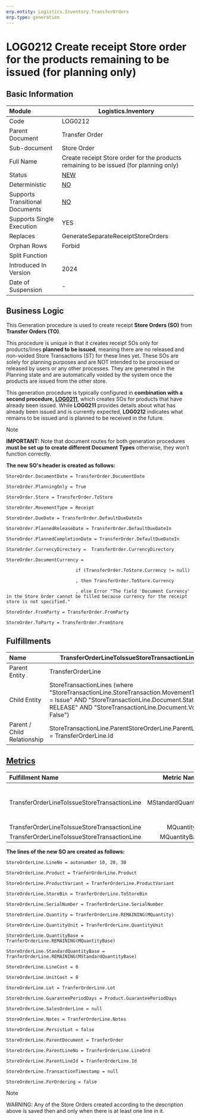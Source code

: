 ```yaml
---
erp.entity: Logistics.Inventory.TransferOrders
erp.type: generation
---
```


# LOG0212 Create receipt Store order for the products remaining to be issued (for planning only) 

## Basic Information

| Module                          | Logistics.Inventory                                          |
| :------------------------------ | ------------------------------------------------------------ |
| Code                            | LOG0212                                                      |
| Parent Document                 | Transfer Order                                               |
| Sub-document                    | Store Order                                                  |
| Full Name                       | Create receipt Store order for the products remaining to be issued (for planning only)           |
| Status                          | [NEW](xref:generation-procedures-update)                     |
| Deterministic                   | [NO](xref:deterministic-generations)                         |
| Supports Transitional Documents | [NO](xref:transitional-documents)                            |
| Supports Single Execution       | YES                                                          |
| Replaces                        | GenerateSeparateReceiptStoreOrders                           |
| Orphan Rows                     | Forbid                                                       |
| Split Function                  |                                                              |
| Introduced In Version           | 2024                                                         |
| Date of Suspension              | -                                                            |

##  Business Logic

This Generation procedure is used to create receipt **Store Orders (SO)** from **Transfer Orders (TO)**.

This procedure is unique in that it creates receipt SOs only for products/lines **planned to be issued**, meaning there are no released and non-voided Store Transactions (ST) for these lines yet. These SOs are solely for planning purposes and are NOT intended to be processed or released by users or any other processes. They are generated in the Planning state and are automatically voided by the system once the products are issued from the other store.

This generation procedure is typically configured in **combination with a second procedure, [LOG0211](LOG0211.md)**, which creates SOs for products that have already been issued. While **LOG0211** provides details about what has already been issued and is currently expected, **LOG0212** indicates what remains to be issued and is planned to be received in the future. 

> [!Note]
>**IMPORTANT:** Note that document routes for both generation procedures **must be set up to create different Document Types** otherwise, they won’t function correctly.


**The new SO's header is created as follows:**
```
StoreOrder.DocumentDate = TransferOrder.DocumentDate

StoreOrder.PlanningOnly = True

StoreOrder.Store = TransferOrder.ToStore

StoreOrder.MovementType = Receipt

StoreOrder.DueDate = TransferOrder.DefaultDueDateIn

StoreOrder.PlannedReleaseDate = TransferOrder.DefaultDueDateIn

StoreOrder.PlannedCompletionDate = TransferOrder.DefaultDueDateIn

StoreOrder.CurrencyDirectory =  TransferOrder.CurrencyDirectory 

StoreOrder.DocumentCurrency =  

​                          if (TransferOrder.ToStore.Currency != null)

​                          , then TransferOrder.ToStore.Currency

​                          , else Error "The field 'Document Currency' in the Store Order cannot be filled because currency for the receipt store is not specified."

StoreOrder.FromParty = TransferOrder.FromParty

StoreOrder.ToParty = TransferOrder.FromStore
```

## Fulfillments


| Name                        | TransferOrderLineToIssueStoreTransactionLine                 |
| :-------------------------- | ------------------------------------------------------------ |
| Parent Entity               | TransferOrderLine |
| Child Entity                | StoreTransactionLines (where "StoreTransactionLine.StoreTransaction.MovementType = Issue" AND "StoreTransactionLine.Document.State = RELEASE" AND "StoreTransactionLine.Document.Void = False") |
| Parent / Child Relationship | StoreTransactionLine.ParentStoreOrderLine.ParentLineId =  TransferOrderLine.Id |

## [Metrics](../reference/metrics.md)

| Fulfillment Name                          |      Metric Name      |               Measurement Unit                   | Parent Value                              | Child Value                         | New Record |
| :---------------------------------------- | :-------------------: | :----------------------------------------------: | :---------------------------------------- | :---------------------------------- | :-------------- |
| TransferOrderLineToIssueStoreTransactionLine | MStandardQuantityBase | TransferOrderLine.Product.BaseMeasurementUnit | TransferOrderLine.StandardQuantityBase | StoreTransactionLine.StandardQuantityBase | if there is atleast one Child.StoreTransactionLine where Finished = TRUE <br/>, then 'New Record = NO' <br/>,else 'New Record = YES'    |
| TransferOrderLineToIssueStoreTransactionLine |       MQuantity       | TransferOrderLine.QuantityUnit             | TransferOrderLine.Quantity             | StoreTransactionLine.Quantity             | NO      |
| TransferOrderLineToIssueStoreTransactionLine |     MQuantityBase     | TransferOrderLine.Product.BaseMeasurementUnit | TransferOrderLine.QuantityBase         | StoreTransactionLine.QuantityBase         | NO      |


**The lines of the new SO are created as follows:**
```
StoreOrderLine.LineNo = autonumber 10, 20, 30

StoreOrderLine.Product = TranferOrderLine.Product

StoreOrderLine.ProductVariant = TranferOrderLine.ProductVariant

StoreOrderLine.StoreBin = TranferOrderLine.ToStoreBin

StoreOrderLine.SerialNumber = TranferOrderLine.SerialNumber

StoreOrderLine.Quantity = TranferOrderLine.REMAINING(MQuantity)

StoreOrderLine.QuantityUnit = TranferOrderLine.QuantityUnit

StoreOrderLine.QuantityBase = TranferOrderLine.REMAINING(MQuantityBase)

StoreOrderLine.StandardQuantityBase = TranferOrderLine.REMAINING(MStandardQuantityBase)

StoreOrderLine.LineCost = 0

StoreOrderLine.UnitCost = 0
          
StoreOrderLine.Lot = TranferOrderLine.Lot

StoreOrderLine.GuaranteePeriodDays = Product.GuaranteePeriodDays

StoreOrderLine.SalesOrderLine = null

StoreOrderLine.Notes = TranferOrderLine.Notes

StoreOrderLine.PersistLot = false

StoreOrderLine.ParentDocument = TranferOrder

StoreOrderLine.ParentLineNo = TranferOrderLine.LineOrd

StoreOrderLine.ParentLineId = TranferOrderLine.Id

StoreOrderLine.TransactionTimestamp = null

StoreOrderLine.ForOrdering = false

```

> [!Note]
> WARNING: Any of the Store Orders created according to the description above is saved then and only when there is at least one line in it.
